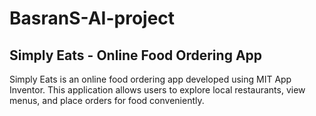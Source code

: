 # BasranS-AI-project
## Simply Eats - Online Food Ordering App
Simply Eats is an online food ordering app developed using MIT App Inventor. This application allows users to explore local restaurants, view menus, and place orders for food conveniently.
